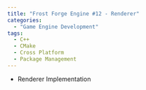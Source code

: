 ```yaml
---
title: "Frost Forge Engine #12 - Renderer"
categories:
  - "Game Engine Development"
tags:
  - C++
  - CMake
  - Cross Platform
  - Package Management
---
```


- Renderer Implementation
